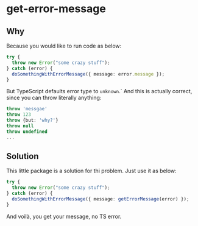 # get-error-message

## Why

Because you would like to run code as below:

```typescript
try {
  throw new Error("some crazy stuff");
} catch (error) {
  doSomethingWithErrorMessage({ message: error.message });
}
```

But TypeScript defaults error type to `unknown`.` And this is actually correct, since you can throw literally anything:

```typescript
throw 'messgae'
throw 123
throw {but: 'why?'}
throw null
throw undefined
...
```

## Solution

This little package is a solution for thi problem. Just use it as below:

```typescript
try {
  throw new Error("some crazy stuff");
} catch (error) {
  doSomethingWithErrorMessage({ message: getErrorMessage(error) });
}
```

And voilà, you get your message, no TS error.
